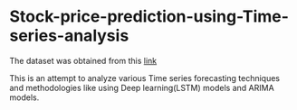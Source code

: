 # Stock-price-prediction-using-Time-series-analysis

The dataset was obtained from this [link](https://www.kaggle.com/datasets/caesarmario/hyundai-motor-company-stock-historical-price)

This is an attempt to analyze various Time series forecasting techniques and methodologies like using Deep learning(LSTM) models and ARIMA models.
